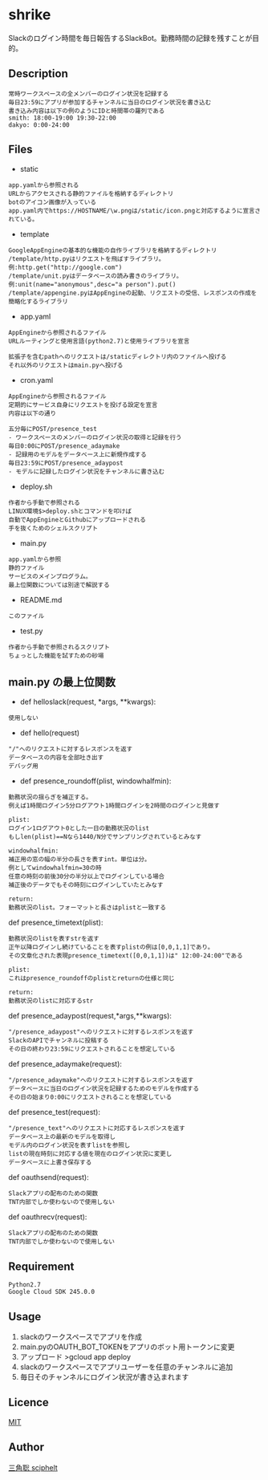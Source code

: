 # shrike
Slackのログイン時間を毎日報告するSlackBot。勤務時間の記録を残すことが目的。
## Description
```
常時ワークスペースの全メンバーのログイン状況を記録する
毎日23:59にアプリが参加するチャンネルに当日のログイン状況を書き込む
書き込み内容は以下の例のようにIDと時間帯の羅列である
smith: 18:00-19:00 19:30-22:00
dakyo: 0:00-24:00
```
## Files

- static
```
app.yamlから参照される
URLからアクセスされる静的ファイルを格納するディレクトリ
botのアイコン画像が入っている
app.yaml内でhttps://HOSTNAME/\w.pngは/static/icon.pngと対応するように宣言されている。
```
- template
```
GoogleAppEngineの基本的な機能の自作ライブラリを格納するディレクトリ
/template/http.pyはリクエストを飛ばすライブラリ。例:http.get("http://google.com")
/template/unit.pyはデータベースの読み書きのライブラリ。例:unit(name="anonymous",desc="a person").put()
/template/appengine.pyはAppEngineの起動、リクエストの受信、レスポンスの作成を簡略化するライブラリ
```
- app.yaml
```
AppEngineから参照されるファイル
URLルーティングと使用言語(python2.7)と使用ライブラリを宣言

拡張子を含むpathへのリクエストは/staticディレクトリ内のファイルへ投げる
それ以外のリクエストはmain.pyへ投げる
```
- cron.yaml
```
AppEngineから参照されるファイル
定期的にサービス自身にリクエストを投げる設定を宣言
内容は以下の通り

五分毎にPOST/presence_test
- ワークスペースのメンバーのログイン状況の取得と記録を行う
毎日0:00にPOST/presence_adaymake
- 記録用のモデルをデータベース上に新規作成する
毎日23:59にPOST/presence_adaypost
- モデルに記録したログイン状況をチャンネルに書き込む
```
- deploy.sh
```
作者から手動で参照される
LINUX環境$>deploy.shとコマンドを叩けば
自動でAppEngineとGithubにアップロードされる
手を抜くためのシェルスクリプト
```
- main.py
```
app.yamlから参照
静的ファイル
サービスのメインプログラム。
最上位関数については別途で解説する
```
- README.md
```
このファイル
```
- test.py
```
作者から手動で参照されるスクリプト
ちょっとした機能を試すための砂場
```
## main.py の最上位関数
- def helloslack(request, *args, **kwargs):
```
使用しない
```
- def hello(request)
```
"/"へのリクエストに対するレスポンスを返す
データベースの内容を全部吐き出す
デバッグ用
```
- def presence_roundoff(plist, windowhalfmin):
```
勤務状況の揺らぎを補正する。
例えば1時間ログイン5分ログアウト1時間ログインを2時間のログインと見做す

plist:
ログイン1ログアウト0とした一日の勤務状況のlist
もしlen(plist)==Nなら1440/N分でサンプリングされているとみなす

windowhalfmin:
補正用の窓の幅の半分の長さを表すint。単位は分。
例としてwindowhalfmin=30の時
任意の時刻の前後30分の半分以上でログインしている場合
補正後のデータでもその時刻にログインしていたとみなす

return:
勤務状況のlist。フォーマットと長さはplistと一致する
```
def presence_timetext(plist):
```
勤務状況のlistを表すstrを返す
正午以降ログインし続けていることを表すplistの例は[0,0,1,1]であり。
その文章化された表現presence_timetext([0,0,1,1])は" 12:00-24:00"である

plist:
これはpresence_roundoffのplistとreturnの仕様と同じ

return:
勤務状況のlistに対応するstr
```
def presence_adaypost(request,*args,**kwargs):
``` 
"/presence_adaypost"へのリクエストに対するレスポンスを返す
SlackのAPIでチャンネルに投稿する
その日の終わり23:59にリクエストされることを想定している
```
def presence_adaymake(request):
```
"/presence_adaymake"へのリクエストに対するレスポンスを返す
データベースに当日のログイン状況を記録するためのモデルを作成する
その日の始まり0:00にリクエストされることを想定している
```
def presence_test(request):
```
"/presence_text"へのリクエストに対応するレスポンスを返す
データベース上の最新のモデルを取得し
モデル内のログイン状況を表すlistを参照し
listの現在時刻に対応する値を現在のログイン状況に変更し
データベースに上書き保存する
```
def oauthsend(request):
``` 
Slackアプリの配布のための関数
TNT内部でしか使わないので使用しない
```
def oauthrecv(request):
``` 
Slackアプリの配布のための関数
TNT内部でしか使わないので使用しない
```
## Requirement
```
Python2.7
Google Cloud SDK 245.0.0
```
## Usage
1. slackのワークスペースでアプリを作成
2. main.pyのOAUTH_BOT_TOKENをアプリのボット用トークンに変更
3. アップロード >gcloud app deploy
4. slackのワークスペースでアプリユーザーを任意のチャンネルに追加
5. 毎日そのチャンネルにログイン状況が書き込まれます

## Licence

[MIT](https://github.com/tcnksm/tool/blob/master/LICENCE)

## Author

[三角聡 sciphelt](https://github.com/sciphelt)